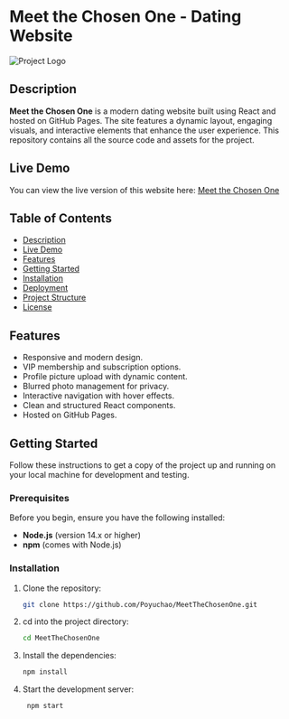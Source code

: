 # Meet the Chosen One - Dating Website

![Project Logo](https://Poyuchao.github.io/MeetTheChosenOne/img/logo.png)

## Description

**Meet the Chosen One** is a modern dating website built using React and hosted on GitHub Pages. The site features a dynamic layout, engaging visuals, and interactive elements that enhance the user experience. This repository contains all the source code and assets for the project.

## Live Demo

You can view the live version of this website here: [Meet the Chosen One](https://Poyuchao.github.io/MeetTheChosenOne)

## Table of Contents

- [Description](#description)
- [Live Demo](#live-demo)
- [Features](#features)
- [Getting Started](#getting-started)
- [Installation](#installation)
- [Deployment](#deployment)
- [Project Structure](#project-structure)
- [License](#license)

## Features

- Responsive and modern design.
- VIP membership and subscription options.
- Profile picture upload with dynamic content.
- Blurred photo management for privacy.
- Interactive navigation with hover effects.
- Clean and structured React components.
- Hosted on GitHub Pages.

## Getting Started

Follow these instructions to get a copy of the project up and running on your local machine for development and testing.

### Prerequisites

Before you begin, ensure you have the following installed:
- **Node.js** (version 14.x or higher)
- **npm** (comes with Node.js)

### Installation

1. Clone the repository:

   ```bash
   git clone https://github.com/Poyuchao/MeetTheChosenOne.git

2. cd into the project directory:

   ```bash
   cd MeetTheChosenOne

3. Install the dependencies:

   ```bash
   npm install

4. Start the development server:

   ```bash
    npm start